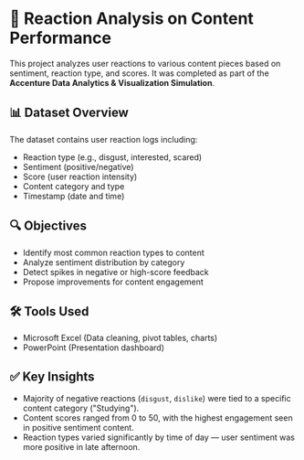 # 🧪 Reaction Analysis on Content Performance

This project analyzes user reactions to various content pieces based on sentiment, reaction type, and scores. It was completed as part of the **Accenture Data Analytics & Visualization Simulation**.

## 📊 Dataset Overview

The dataset contains user reaction logs including:
- Reaction type (e.g., disgust, interested, scared)
- Sentiment (positive/negative)
- Score (user reaction intensity)
- Content category and type
- Timestamp (date and time)

## 🔍 Objectives

- Identify most common reaction types to content
- Analyze sentiment distribution by category
- Detect spikes in negative or high-score feedback
- Propose improvements for content engagement

## 🛠 Tools Used

- Microsoft Excel (Data cleaning, pivot tables, charts)
- PowerPoint (Presentation dashboard)

## ✅ Key Insights

- Majority of negative reactions (`disgust`, `dislike`) were tied to a specific content category ("Studying").
- Content scores ranged from 0 to 50, with the highest engagement seen in positive sentiment content.
- Reaction types varied significantly by time of day — user sentiment was more positive in late afternoon.

